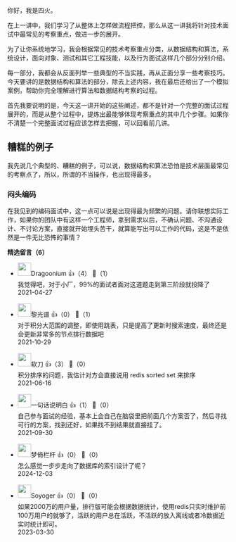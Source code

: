 你好，我是四火。

在上一讲中，我们学习了从整体上怎样做流程把控，那么从这一讲我将针对技术面试中最常见的考察重点，做进一步的展开。

为了让你系统地学习，我会根据常见的技术考察重点分类，从数据结构和算法，系统设计，面向对象、测试和其它工程技能，以及行为面试这样几个部分分别介绍。

每一部分，我都会从反面列举一些典型的不当实践，再从正面分享一些考察技巧。今天要讲的是数据结构和算法的部分，除去上述内容，我在最后还给出了一个模拟案例，帮助你完全理解进行算法和数据结构考察的过程。

首先我要说明的是，今天这一讲开始的这些阐述，都不是针对一个完整的面试过程展开的，而是从整个过程中，提炼出最能够体现考察重点的其中几个步骤。如果你不清楚一个完整面试过程应该怎样去把握，可以回看前几讲。

## 糟糕的例子

我先说几个典型的、糟糕的例子，可以说，数据结构和算法恐怕是技术层面最常见的考察点了，所以，所谓的不当操作，也出现得最多。

### 闷头编码

在我见到的编码面试中，这一点可以说是出现得最为频繁的问题。请你联想实际工作，如果你的团队中有这样一个工程师，拿到需求以后，不确认问题、不沟通设计、不讨论方案，直接就开始埋头苦干，就算能写出可以工作的代码，这是不是依然是一件无比恐怖的事情？
<div><strong>精选留言（6）</strong></div><ul>
<li><img src="https://thirdwx.qlogo.cn/mmopen/vi_32/Q0j4TwGTfTLoNkBtbatvibJhFNOKQCibgkOq19HMQMy4CJUyvJ3nRCibBMG2qT3NKw5sZ1GeeW7ZWVaEw9qvfpYJA/132" width="30px"><span>Dragoonium</span> 👍（4） 💬（1）<div>我觉得吧，对于小厂，99%的面试者面对这道题走到第三阶段就投降了</div>2021-04-27</li><br/><li><img src="https://thirdwx.qlogo.cn/mmopen/vi_32/ZutpibYYahKIaIwuc84oBDz2VKJYGoh1MCTiaBhLmYTQIYoLkEPPicyrrfv3QYvZpuB3VqscqGTFKQtTiccmhLqzoQ/132" width="30px"><span>黎光谱</span> 👍（0） 💬（1）<div>对于积分大范围的调整，即使用跳表，只是提高了更新时搜索速度，最终还是会更新非常多的节点排行数据吧</div>2021-10-29</li><br/><li><img src="https://static001.geekbang.org/account/avatar/00/10/9c/8d/c9678cda.jpg" width="30px"><span>软刀</span> 👍（3） 💬（0）<div>积分排序的问题，我估计对方会直接说用 redis sorted set 来排序</div>2021-06-16</li><br/><li><img src="https://thirdwx.qlogo.cn/mmopen/vi_32/DYAIOgq83erceWvmqarmrcPx527BdNkGMOQUgiaBz21XRySvJqxxN96Wt8CJUpR084LLE82ErX5UtkN9Chwib31A/132" width="30px"><span>一句话说明白</span> 👍（1） 💬（0）<div>自己参与面试的经验，基本上会自己在脑袋里把前面几个方案否了，然后寻找可行的方案，找到还好，如果找不到结果就直接挂了。</div>2021-09-30</li><br/><li><img src="http://thirdwx.qlogo.cn/mmopen/vi_32/bvj76PmeUvW8kokyu91IZWuRATKmabibDWbzAj2TajeEic7WvKCJOLaOh6jibEmdQ36EO3sBUZ0HibAiapsrZo64U8w/132" width="30px"><span>梦倚栏杆</span> 👍（0） 💬（0）<div>怎么感觉一步步走向了数据库的索引设计了呢？</div>2024-12-03</li><br/><li><img src="https://static001.geekbang.org/account/avatar/00/2d/48/18/e524f344.jpg" width="30px"><span>Soyoger</span> 👍（0） 💬（0）<div>如果2000万的用户量，排行版可能会根据数据统计，使用redis只实时维护前100万用户的就够了，活跃的用户总在活跃，不活跃的放入离线或者冷数据近实时统计即可。</div>2023-03-30</li><br/>
</ul>